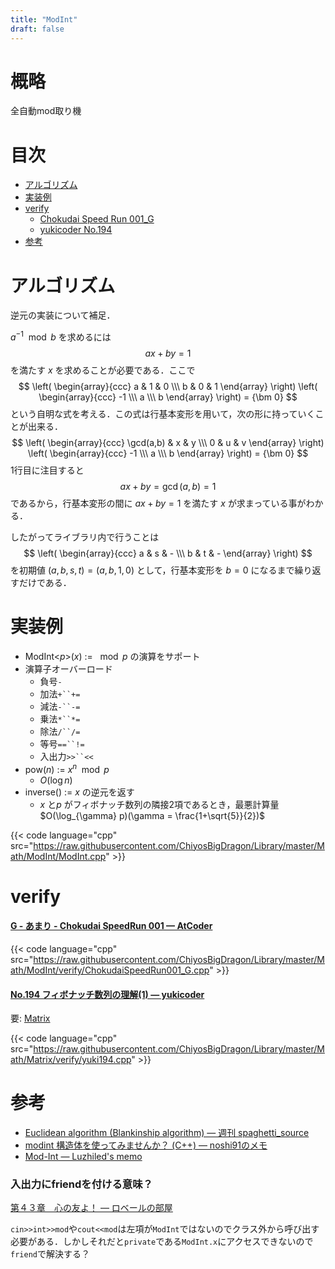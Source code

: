 ```yaml
---
title: "ModInt"
draft: false
---
```


# 概略
全自動mod取り機

# 目次
- [アルゴリズム](#アルゴリズム)
- [実装例](#実装例)
- [verify](#verify)
    - [Chokudai Speed Run 001_G](#ch_G)
    - [yukicoder No.194](#yuki_194)
- [参考](#参考)

# アルゴリズム
逆元の実装について補足．

$a^{-1} \mod b$ を求めるには
$$ax + by = 1$$
を満たす $x$ を求めることが必要である．ここで
$$
\left(
    \begin{array}{ccc}
        a & 1 & 0 \\\ b & 0 & 1
    \end{array}
\right)
\left(
    \begin{array}{ccc}
        -1 \\\ a \\\ b
    \end{array}
\right)
= {\bm 0}
$$
という自明な式を考える．この式は行基本変形を用いて，次の形に持っていくことが出来る．
$$
\left(
    \begin{array}{ccc}
        \gcd(a,b) & x & y \\\ 0 & u & v
    \end{array}
\right)
\left(
    \begin{array}{ccc}
        -1 \\\ a \\\ b
    \end{array}
\right)
= {\bm 0}
$$
1行目に注目すると
$$ax + by = \gcd(a,b) = 1$$
であるから，行基本変形の間に $ax + by = 1$ を満たす $x$ が求まっている事がわかる．

したがってライブラリ内で行うことは
$$
\left(
    \begin{array}{ccc}
        a & s & - \\\ b & t & -
    \end{array}
\right)
$$
を初期値 $(a,b,s,t) = (a,b,1,0)$ として，行基本変形を $b = 0$ になるまで繰り返すだけである．

# 実装例
- ModInt<$p$>$(x)$ := $\mod p$ の演算をサポート
- 演算子オーバーロード
    - 負号`-`
    - 加法`+``+=`
    - 減法`-``-=`
    - 乗法`*``*=`
    - 除法`/``/=`
    - 等号`==``!=`
    - 入出力`>>``<<`
- pow$(n)$ := $x^n \mod p$
    - $O(\log n)$
- inverse$()$ := $x$ の逆元を返す
    - $x$ と$p$ がフィボナッチ数列の隣接2項であるとき，最悪計算量$O(\log_{\gamma} p)(\gamma = \frac{1+\sqrt{5}}{2})$

{{< code language="cpp" src="https://raw.githubusercontent.com/ChiyosBigDragon/Library/master/Math/ModInt/ModInt.cpp" >}}

# verify
<h4 id="ch_G"><a href="https://atcoder.jp/contests/chokudai_S001/tasks/chokudai_S001_g">G - あまり - Chokudai SpeedRun 001 &mdash; AtCoder</a></h4>

{{< code language="cpp" src="https://raw.githubusercontent.com/ChiyosBigDragon/Library/master/Math/ModInt/verify/ChokudaiSpeedRun001_G.cpp" >}}

<h4 id="yuki_194"><a href="https://yukicoder.me/problems/no/194">No.194 フィボナッチ数列の理解(1) &mdash; yukicoder</a></h4>

要: [Matrix](../matrix/)

{{< code language="cpp" src="https://raw.githubusercontent.com/ChiyosBigDragon/Library/master/Math/Matrix/verify/yuki194.cpp" >}}

# 参考
- [Euclidean algorithm (Blankinship algorithm) &mdash; 週刊 spaghetti_source](https://topcoder.g.hatena.ne.jp/spaghetti_source/20130126/1359171466)
- [modint 構造体を使ってみませんか？ (C++) &mdash; noshi91のメモ](http://noshi91.hatenablog.com/entry/2019/03/31/174006)
- [Mod-Int &mdash; Luzhiled's memo](https://ei1333.github.io/luzhiled/snippets/math/mod-int.html)

### 入出力にfriendを付ける意味？
[第４３章　心の友よ！ &mdash; ロベールの部屋](http://www7b.biglobe.ne.jp/~robe/cpphtml/html02/cpp02043.html)

`cin>>int>>mod`や`cout<<mod`は左項が`ModInt`ではないのでクラス外から呼び出す必要がある．しかしそれだと`private`である`ModInt.x`にアクセスできないので`friend`で解決する？
